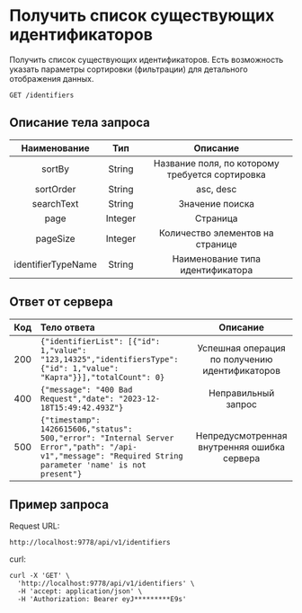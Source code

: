 # Получить список существующих идентификаторов
Получить список существующих идентификаторов. Есть возможность указать параметры сортировки (фильтрации) для детального отображения данных.
```
GET /identifiers
```
## Описание тела запроса
|    Наименование    |   Тип   |                    Описание                     |
|:------------------:|:-------:|:-----------------------------------------------:|
|       sortBy       | String  | Название поля, по которому требуется сортировка |
|      sortOrder     | String  |                    asc, desc                    |
|     searchText     | String  |                 Значение поиска                 |
|        page        | Integer |                    Страница                     |
|      pageSize      | Integer |        Количество элементов на странице         |
| identifierTypeName | String  |        Наименование типа идентификатора         |

## Ответ от сервера
| Код | Тело ответа                                                                                                                                                   |                    Описание                     |
|:---:|:--------------------------------------------------------------------------------------------------------------------------------------------------------------|:-----------------------------------------------:|
| 200 | ```{"identifierList": [{"id": 1,"value": "123,14325","identifiersType": {"id": 1,"value": "Карта"}}],"totalCount": 0}```                                      | Успешная операция по получению идентификаторов  |
| 400 | ```{"message": "400 Bad Request","date": "2023-12-18T15:49:42.493Z"}```                                                                                       |               Неправильный запрос               |
| 500 | ```{"timestamp": 1426615606,"status": 500,"error": "Internal Server Error","path": "/api-v1","message": "Required String parameter 'name' is not present"}``` |   Непредусмотренная внутренняя ошибка сервера   |
## Пример запроса
Request URL:
```
http://localhost:9778/api/v1/identifiers
```
curl:
```
curl -X 'GET' \
  'http://localhost:9778/api/v1/identifiers' \
  -H 'accept: application/json' \
  -H 'Authorization: Bearer eyJ*********E9s'
```